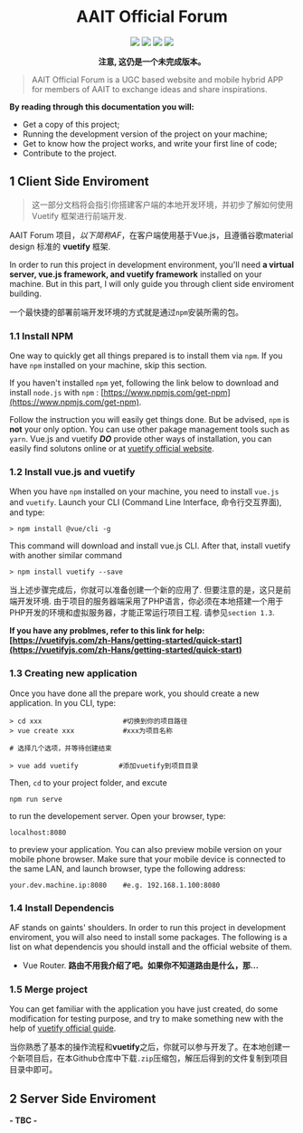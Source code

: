 <h1 align=center>AAIT Official Forum </h1>
<p align=center>
<img src="https://img.shields.io/badge/version-0.0.1-red.svg"> <img src="https://img.shields.io/badge/founder-%E8%94%A1%E4%BB%B2%E6%99%A8-orange.svg"> <img src="https://img.shields.io/badge/%E5%9B%9B%E5%B7%9D%E8%BD%BB%E5%8C%96%E5%B7%A5-AAIT-brightgreen.svg"> <img src="https://img.shields.io/badge/status-Unfinished-lightgrey.svg">
</p>

<p align=center><b>注意, 这仍是一个未完成版本。</b></p>

> AAIT Official Forum is a UGC based website and mobile hybrid APP for members of AAIT to exchange ideas and share inspirations.

**By reading through this documentation you will:**
- Get a copy of this project;
- Running the development version of the project on your machine;
- Get to know how the project works, and write your first line of code;
- Contribute to the project.

## 1 Client Side Enviroment

> 这一部分文档将会指引你搭建客户端的本地开发环境，并初步了解如何使用 Vuetify 框架进行前端开发.

AAIT Forum 项目，*以下简称AF*，在客户端使用基于Vue.js，且遵循谷歌material design 标准的 **vuetify** 框架. 

In order to run this project in development environment, you'll need **a virtual server, vue.js framework, and vuetify framework** installed on your machine. But in this part, I will only guide you through client side enviroment building.

一个最快捷的部署前端开发环境的方式就是通过`npm`安装所需的包。

### 1.1 Install NPM

One way to quickly get all things prepared is to install them via `npm`. If you have `npm` installed on your machine, skip this section.

If you haven't installed `npm` yet, following the link below to download and install `node.js` with `npm` : [https://www.npmjs.com/get-npm](https://www.npmjs.com/get-npm).

Follow the instruction you will easily get things done. But be advised, `npm` is **not** your only option. You can use other pakage management tools such as `yarn`. Vue.js and vuetify ***DO*** provide other ways of installation, you can easily find solutons online or at [vuetify official website](https://vuetifyjs.com/zh-Hans/getting-started/quick-start).
### 1.2 Install vue.js and vuetify

When you have `npm` installed on your machine, you need to install `vue.js` and `vuetify`. Launch your CLI (Command Line Interface, 命令行交互界面), and type:

```
> npm install @vue/cli -g
```

This command will download and install vue.js CLI. After that, install vuetify with another similar command

```
> npm install vuetify --save
```

当上述步骤完成后，你就可以准备创建一个新的应用了. 但要注意的是，这只是前端开发环境. 由于项目的服务器端采用了PHP语言，你必须在本地搭建一个用于PHP开发的环境和虚拟服务器，才能正常运行项目工程. 请参见`section 1.3`.

**If you have any problmes, refer to this link for help: [https://vuetifyjs.com/zh-Hans/getting-started/quick-start](https://vuetifyjs.com/zh-Hans/getting-started/quick-start)**

### 1.3 Creating new application

Once you have done all the prepare work, you should create a new application. In you CLI, type: 

```
> cd xxx					#切换到你的项目路径
> vue create xxx			#xxx为项目名称

# 选择几个选项，并等待创建结束

> vue add vuetify		   #添加vuetify到项目目录
```

Then, `cd` to your project folder, and excute

```
npm run serve
```

to run the developement server. Open your browser, type:

```
localhost:8080
```

to preview your application. You can also preview mobile version on your mobile phone browser. Make sure that your mobile device is connected to the same LAN, and launch browser, type the following address:

```
your.dev.machine.ip:8080    #e.g. 192.168.1.100:8080
```

### 1.4 Install Dependencis

AF stands on gaints' shoulders. In order to run this project in development enviroment, you will also need to install some packages. The following is a list on what dependencis you should install and the official website of them.

 - Vue Router. **路由不用我介绍了吧。如果你不知道路由是什么，那...**


### 1.5 Merge project

You can get familiar with the application you have just created, do some modification for testing purpose, and try to make something new with the help of [vuetify official guide](https://vuetifyjs.com/zh-Hans/getting-started/quick-start).

当你熟悉了基本的操作流程和**vuetify**之后，你就可以参与开发了。在本地创建一个新项目后，在本Github仓库中下载`.zip`压缩包，解压后得到的文件复制到项目目录中即可。

## 2 Server Side Enviroment

**- TBC -**
